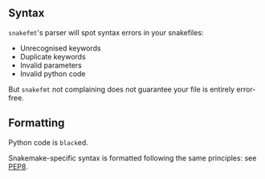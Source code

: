 ## Syntax

`snakefmt`'s parser will spot syntax errors in your snakefiles:

* Unrecognised keywords
* Duplicate keywords
* Invalid parameters
* Invalid python code

But `snakefmt` not complaining does not guarantee your file is entirely error-free.

## Formatting

Python code is `black`ed.

Snakemake-specific syntax is formatted following the same principles: see [PEP8][PEP8].

[PEP8]: https://www.python.org/dev/peps/pep-0008/
